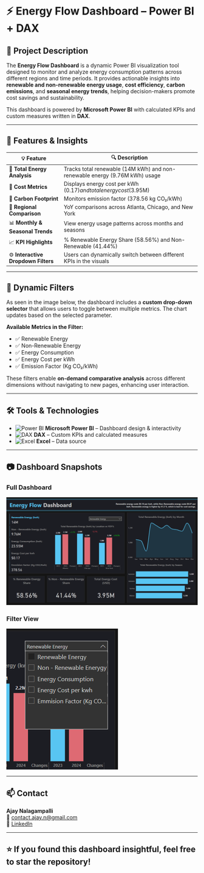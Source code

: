 # ⚡ Energy Flow Dashboard – Power BI + DAX

## 📌 Project Description

The **Energy Flow Dashboard** is a dynamic Power BI visualization tool designed to monitor and analyze energy consumption patterns across different regions and time periods. It provides actionable insights into **renewable and non-renewable energy usage**, **cost efficiency**, **carbon emissions**, and **seasonal energy trends**, helping decision-makers promote cost savings and sustainability.

This dashboard is powered by **Microsoft Power BI** with calculated KPIs and custom measures written in **DAX**.

---

## 🧩 Features & Insights

| 💡 Feature | 🔍 Description |
|-----------|----------------|
| 🔋 **Total Energy Analysis** | Tracks total renewable (14M kWh) and non-renewable energy (9.76M kWh) usage |
| 🧮 **Cost Metrics** | Displays energy cost per kWh ($0.17) and total energy cost ($3.95M) |
| 🌱 **Carbon Footprint** | Monitors emission factor (378.56 kg CO₂/kWh) |
| 📍 **Regional Comparison** | YoY comparisons across Atlanta, Chicago, and New York |
| 📊 **Monthly & Seasonal Trends** | View energy usage patterns across months and seasons |
| 📈 **KPI Highlights** | % Renewable Energy Share (58.56%) and Non-Renewable (41.44%) |
| ⚙️ **Interactive Dropdown Filters** | Users can dynamically switch between different KPIs in the visuals |

---

## 🔀 Dynamic Filters

As seen in the image below, the dashboard includes a **custom drop-down selector** that allows users to toggle between multiple metrics. The chart updates based on the selected parameter.

**Available Metrics in the Filter:**
- ✅ Renewable Energy  
- ✅ Non-Renewable Energy  
- ✅ Energy Consumption  
- ✅ Energy Cost per kWh  
- ✅ Emission Factor (Kg CO₂/kWh)

These filters enable **on-demand comparative analysis** across different dimensions without navigating to new pages, enhancing user interaction.

---

## 🛠️ Tools & Technologies

- ![Power BI](https://img.icons8.com/color/20/000000/power-bi.png) **Microsoft Power BI** – Dashboard design & interactivity
- ![DAX](https://img.icons8.com/fluency/20/formula-fx.png) **DAX** – Custom KPIs and calculated measures
- ![Excel](https://cdn.jsdelivr.net/gh/devicons/devicon/icons/excel/excel-original.svg) **Excel** – Data source

---

## 📷 Dashboard Snapshots

### Full Dashboard  
![Energy Flow Dashboard](./Energy_Flow_Dashboard_Snapshot.png)

### Filter View  
![Metric Filters](./Filters_Snapshot.png)

---

## 📫 Contact

**Ajay Nalagampalli**  
📧 contact.ajay.n@gmail.com  
🔗 [LinkedIn](https://www.linkedin.com/in/ajay-nalagampalli)

---

## ⭐ If you found this dashboard insightful, feel free to star the repository!


